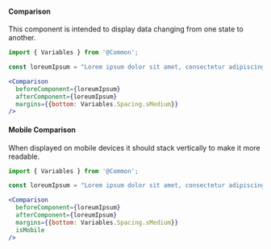#### Comparison

This component is intended to display data changing from one state to another. 

```jsx
import { Variables } from '@Common';

const loreumIpsum = "Lorem ipsum dolor sit amet, consectetur adipiscing elit. Etiam id eros consequat ex faucibus pellentesque nec non ipsum. Nulla facilisis libero vitae nisi varius ultricies. Nullam aliquet sollicitudin luctus. Donec sit amet risus et est pellentesque consectetur. Cras eu nisl est. Quisque auctor magna at nulla ultrices, non molestie tortor iaculis.";

<Comparison
  beforeComponent={loreumIpsum}
  afterComponent={loreumIpsum}
  margins={{bottom: Variables.Spacing.sMedium}} 
/>
```


#### Mobile Comparison

When displayed on mobile devices it should stack vertically to make it more readable.

```jsx
import { Variables } from '@Common';

const loreumIpsum = "Lorem ipsum dolor sit amet, consectetur adipiscing elit. Etiam id eros consequat ex faucibus pellentesque nec non ipsum. Nulla facilisis libero vitae nisi varius ultricies. Nullam aliquet sollicitudin luctus. Donec sit amet risus et est pellentesque consectetur. Cras eu nisl est. Quisque auctor magna at nulla ultrices, non molestie tortor iaculis.";

<Comparison
  beforeComponent={loreumIpsum}
  afterComponent={loreumIpsum}
  margins={{bottom: Variables.Spacing.sMedium}} 
  isMobile
/>
```
